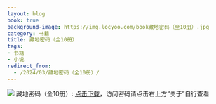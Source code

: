 ```yaml
---
layout: blog
book: true
background-image: https://img.locyoo.com/book藏地密码（全10册）.jpg
category: 书籍
title: 藏地密码（全10册）
tags:
- 书籍
- 小说
redirect_from:
  - /2024/03/藏地密码（全10册）/
---
```

![](https://img.locyoo.com/book藏地密码（全10册）.jpg)
藏地密码（全10册）: <a name = "ref1" href="https://url18.ctfile.com/f/50983618-1055287591-4c0464?p=3619">点击下载</a>，访问密码请点击右上方“关于”自行查看